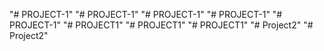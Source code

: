 "# PROJECT-1" 
"# PROJECT-1" 
"# PROJECT-1" 
"# PROJECT-1" 
"# PROJECT-1" 
"# PROJECT1" 
"# PROJECT1" 
"# PROJECT1" 
"# Project2" 
"# Project2" 
